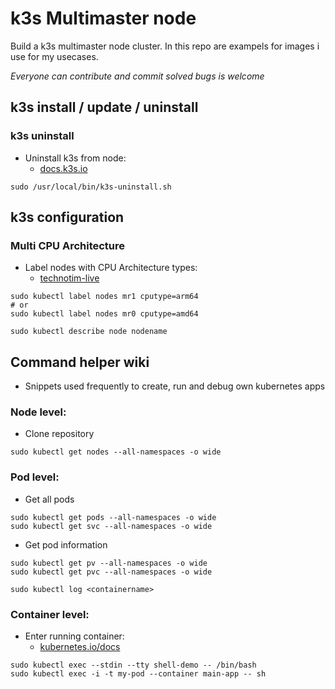 # k3s Multimaster node

Build a k3s multimaster node cluster.
In this repo are exampels for images i use for my usecases.

_Everyone can contribute and commit solved bugs is welcome_

## k3s install / update / uninstall

### k3s uninstall

* Uninstall k3s from node:
  * [docs.k3s.io](https://docs.k3s.io/installation/uninstall)
```console
sudo /usr/local/bin/k3s-uninstall.sh
```

## k3s configuration

### Multi CPU Architecture

* Label nodes with CPU Architecture types:
  * [technotim-live](https://technotim-live.translate.goog/posts/multi-arch-k3s-rpi/?_x_tr_sl=en&_x_tr_tl=de&_x_tr_hl=de&_x_tr_pto=sc)
```console
sudo kubectl label nodes mr1 cputype=arm64
# or
sudo kubectl label nodes mr0 cputype=amd64

sudo kubectl describe node nodename
```

## Command helper wiki

* Snippets used frequently to create, run and debug own kubernetes apps

### Node level:

* Clone repository
```console
sudo kubectl get nodes --all-namespaces -o wide
```
### Pod level:

* Get all pods
```console
sudo kubectl get pods --all-namespaces -o wide
sudo kubectl get svc --all-namespaces -o wide

```

* Get pod information
```console
sudo kubectl get pv --all-namespaces -o wide
sudo kubectl get pvc --all-namespaces -o wide

sudo kubectl log <containername>
```

### Container level:

* Enter running container:
  * [kubernetes.io/docs](https://kubernetes.io/docs/tasks/debug/debug-application/get-shell-running-container/)

```console
sudo kubectl exec --stdin --tty shell-demo -- /bin/bash
sudo kubectl exec -i -t my-pod --container main-app -- sh
```


